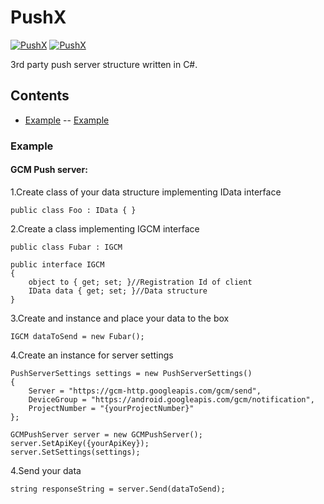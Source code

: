 # PushX

[![PushX](https://img.shields.io/pypi/status/Django.svg)]()
[![PushX](https://img.shields.io/badge/.NET-4.5.2-green.svg)]()


3rd party push server structure written in C#.

## Contents
- [Example](#example)
--  [Example](#example)


### Example

#### GCM Push server:

1.Create class of your data structure implementing IData interface

    public class Foo : IData { }
    
2.Create a class implementing IGCM interface

    public class Fubar : IGCM

    public interface IGCM
    {
        object to { get; set; }//Registration Id of client
        IData data { get; set; }//Data structure
    }

    
3.Create and instance and place your data to the box
    
    IGCM dataToSend = new Fubar();

4.Create an instance for server settings

    PushServerSettings settings = new PushServerSettings()
    {
        Server = "https://gcm-http.googleapis.com/gcm/send",
        DeviceGroup = "https://android.googleapis.com/gcm/notification",
        ProjectNumber = "{yourProjectNumber}"
    };
    
    GCMPushServer server = new GCMPushServer();
    server.SetApiKey({yourApiKey});
    server.SetSettings(settings);

4.Send your data    

    string responseString = server.Send(dataToSend);
